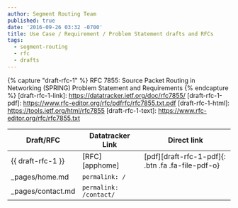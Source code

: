 ```yaml
---
author: Segment Routing Team
published: true
date: '2016-09-26 03:32 -0700'
title: Use Case / Requirement / Problem Statement drafts and RFCs
tags:
  - segment-routing
  - rfc
  - drafts
---
```


{% capture "draft-rfc-1" %}
RFC 7855: Source Packet Routing in Networking (SPRING) Problem Statement and Requirements
{% endcapture %}
[draft-rfc-1-link]: https://datatracker.ietf.org/doc/rfc7855/
[draft-rfc-1-pdf]: https://www.rfc-editor.org/rfc/pdfrfc/rfc7855.txt.pdf
[draft-rfc-1-html]: https://tools.ietf.org/html/rfc7855
[draft-rfc-1-text]: https://www.rfc-editor.org/rfc/rfc7855.txt



| Draft/RFC            | Datatracker Link   | Direct link            |
| --------             | ---------          | -----------            |
| {{ draft-rfc-1 }}    | [RFC][apphome]     |  [pdf][draft-rfc-1-pdf]{: .btn .fa .fa-file-pdf-o}|             
| _pages/home.md                   | `permalink: /`                     |                        |
| _pages/contact.md                | `permalink: /contact/`             |                        |